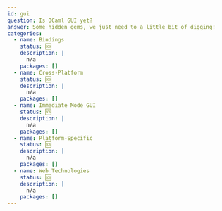 ```yaml
---
id: gui
question: Is OCaml GUI yet?
answer: Some hidden gems, we just need to a little bit of digging!
categories:
  - name: Bindings
    status: 🆘
    description: |
      n/a
    packages: []
  - name: Cross-Platform
    status: 🆘
    description: |
      n/a
    packages: []
  - name: Immediate Mode GUI
    status: 🆘
    description: |
      n/a
    packages: []
  - name: Platform-Specific
    status: 🆘
    description: |
      n/a
    packages: []
  - name: Web Technologies
    status: 🆘
    description: |
      n/a
    packages: []
---
```

